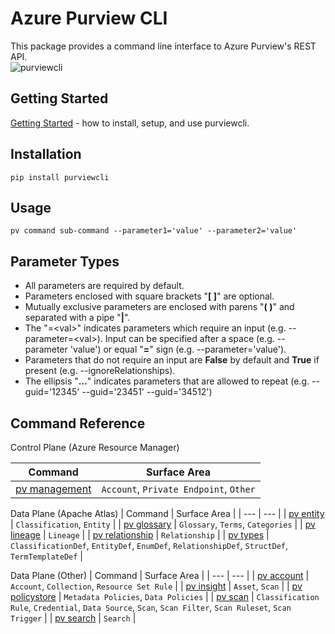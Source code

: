 # Azure Purview CLI

This package provides a command line interface to Azure Purview's REST API.  
![purviewcli](./doc/image/purviewcli_example.png)

## Getting Started

[Getting Started](./doc/md/guide.md) - how to install, setup, and use purviewcli.

## Installation

```
pip install purviewcli
```

## Usage

```
pv command sub-command --parameter1='value' --parameter2='value'
```

## Parameter Types

* All parameters are required by default.
* Parameters enclosed with square brackets "**[ ]**" are optional.
* Mutually exclusive parameters are enclosed with parens "**( )**" and separated with a pipe "**|**".
* The "=&lt;val&gt;" indicates parameters which require an input (e.g. --parameter=&lt;val&gt;). Input can be specified after a space (e.g. --parameter 'value') or equal "**=**" sign (e.g. --parameter='value').
* Parameters that do not require an input are **False** by default and **True** if present (e.g. --ignoreRelationships).
* The ellipsis "**...**" indicates parameters that are allowed to repeat (e.g. --guid='12345' --guid='23451' --guid='34512')

## Command Reference

Control Plane (Azure Resource Manager)

| Command | Surface Area |
| --- | --- |
| [pv management](./doc/commands/management/main.md) | `Account`, `Private Endpoint`, `Other` |

Data Plane (Apache Atlas)
| Command | Surface Area |
| --- | --- |
| [pv entity](./doc/commands/entity/main.md) | `Classification`, `Entity` |
| [pv glossary](./doc/commands/glossary/main.md) | `Glossary`, `Terms`, `Categories` |
| [pv lineage](./doc/commands/lineage/main.md) | `Lineage` |
| [pv relationship](./doc/commands/relationship/main.md) | `Relationship` |
| [pv types](./doc/commands/types/main.md) | `ClassificationDef`, `EntityDef`, `EnumDef`, `RelationshipDef`, `StructDef`,  `TermTemplateDef` |

Data Plane (Other)
| Command | Surface Area |
| --- | --- |
| [pv account](./doc/commands/account/main.md) | `Account`, `Collection`, `Resource Set Rule` |
| [pv insight](./doc/commands/insight/main.md) | `Asset`, `Scan` |
| [pv policystore](./doc/commands/policystore/main.md) | `Metadata Policies`, `Data Policies` |
| [pv scan](./doc/commands/scan/main.md) | `Classification Rule`, `Credential`, `Data Source`, `Scan`, `Scan Filter`, `Scan Ruleset`, `Scan Trigger` |
| [pv search](./doc/commands/search/main.md) | `Search` |
